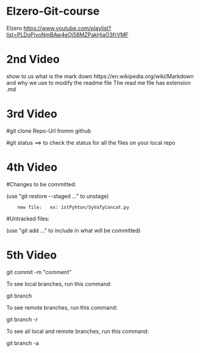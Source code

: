 # Elzero-Git-course
Elzero https://www.youtube.com/playlist?list=PLDoPjvoNmBAw4eOj58MZPakHjaO3frVMF

<h1> 2nd Video</h1>
show to us what is the mark down https://en.wikipedia.org/wiki/Markdown and why we use to modify  the readme file 
The read me file has extension .md

<h1> 3rd Video</h1>

#git clone Repo-Url fromm github

#git status ==> to check the status for all the files on your local repo 

<h1> 4th Video</h1>

#Changes to be committed:

  (use "git restore --staged <file>..." to unstage)
  
        new file:   ex: 1stPyhton/SyVaTyConcat.py

#Untracked files:
  
  (use "git add <file>..." to include in what will be committed)

<h1> 5th Video</h1>
  
git commit -m "comment"
  
To see local branches, run this command:
  
git branch
  
To see remote branches, run this command:
  
git branch -r
  
To see all local and remote branches, run this command:
  
git branch -a
